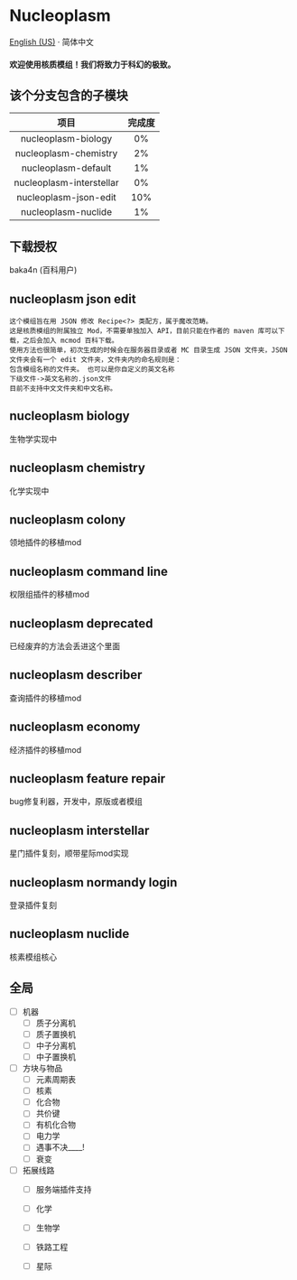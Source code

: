# Nucleoplasm

[English (US)](README.md) · 简体中文

<h4>欢迎使用核质模组！我们将致力于科幻的极致。</h4>

## 该个分支包含的子模块

| 项目                        | 完成度 |
|:-------------------------:|:---:|
| nucleoplasm\-biology      | 0%  |
| nucleoplasm\-chemistry    | 2%  |
| nucleoplasm\-default      | 1%  |
| nucleoplasm\-interstellar | 0%  |
| nucleoplasm\-json\-edit   | 10% |
| nucleoplasm\-nuclide      | 1%  |

## 下载授权
baka4n (百科用户)

## nucleoplasm json edit
    这个模组旨在用 JSON 修改 Recipe<?> 类配方，属于魔改范畴。
    这是核质模组的附属独立 Mod，不需要单独加入 API，目前只能在作者的 maven 库可以下载，之后会加入 mcmod 百科下载。
    使用方法也很简单，初次生成的时候会在服务器目录或者 MC 目录生成 JSON 文件夹，JSON 文件夹会有一个 edit 文件夹，文件夹内的命名规则是：
    包含模组名称的文件夹。 也可以是你自定义的英文名称
    下级文件->英文名称的.json文件
    目前不支持中文文件夹和中文名称。

## nucleoplasm biology
生物学实现中

## nucleoplasm chemistry
化学实现中

## nucleoplasm colony
领地插件的移植mod

## nucleoplasm command line
权限组插件的移植mod

## nucleoplasm deprecated
已经废弃的方法会丢进这个里面

## nucleoplasm describer
查询插件的移植mod

## nucleoplasm economy
经济插件的移植mod

## nucleoplasm feature repair
bug修复利器，开发中，原版或者模组

## nucleoplasm interstellar
星门插件复刻，顺带星际mod实现

## nucleoplasm normandy login
登录插件复刻

## nucleoplasm nuclide
核素模组核心

## 全局

- [ ] 机器
    - [ ] 质子分离机
    - [ ] 质子置换机
    - [ ] 中子分离机
    - [ ] 中子置换机
- [ ] 方块与物品
    - [ ] 元素周期表
    - [ ] 核素
    - [ ] 化合物
    - [ ] 共价键
    - [ ] 有机化合物
    - [ ] 电力学
    - [ ] 遇事不决____!
    - [ ] 衰变
- [ ] 拓展线路
    - [ ] 服务端插件支持
    - [ ] 化学
    - [ ] 生物学
    - [ ] 铁路工程
    - [ ] 星际

